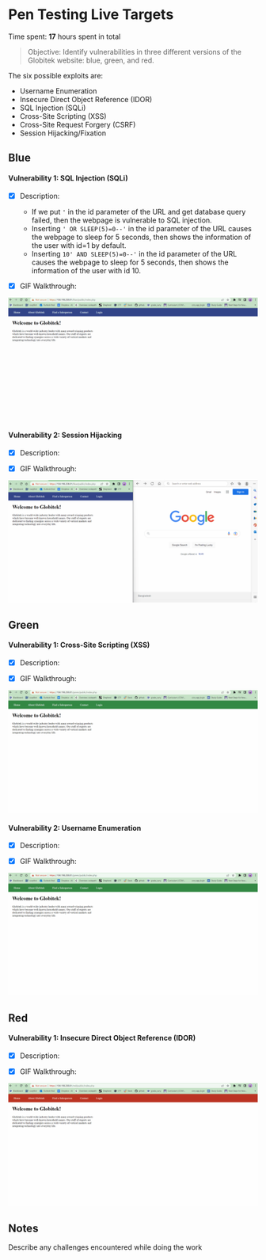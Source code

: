 # Pen Testing Live Targets

Time spent: **17** hours spent in total

> Objective: Identify vulnerabilities in three different versions of the Globitek website: blue, green, and red.

The six possible exploits are:

* Username Enumeration
* Insecure Direct Object Reference (IDOR)
* SQL Injection (SQLi)
* Cross-Site Scripting (XSS)
* Cross-Site Request Forgery (CSRF)
* Session Hijacking/Fixation



## Blue

#### Vulnerability 1: SQL Injection (SQLi)

- [x] Description:
  - If we put `'` in the id parameter of the URL and get database query failed, then the webpage is vulnerable to SQL injection.
  - Inserting `' OR SLEEP(5)=0--'` in the id parameter of the URL causes the webpage to sleep for 5 seconds, then shows the information of the user with id=1 by default.
  - Inserting `10' AND SLEEP(5)=0--'` in the id parameter of the URL causes the webpage to sleep for 5 seconds, then shows the information of the user with id 10.

- [x] GIF Walkthrough:
<img src="blue_SQLI_vulnerability.gif">


#### Vulnerability 2: Session Hijacking

- [x] Description:

- [x] GIF Walkthrough:
<img src="blue_SessionHijacking_vulnerability.gif">


## Green

#### Vulnerability 1: Cross-Site Scripting (XSS)

- [x] Description:

- [x] GIF Walkthrough:
<img src="green_XSS_vulnerability.gif">


#### Vulnerability 2: Username Enumeration

- [x] Description:

- [x] GIF Walkthrough:
<img src="green_UsernameEnumeration_vulnerability.gif">


## Red

#### Vulnerability 1: Insecure Direct Object Reference (IDOR)

- [x] Description:

- [x] GIF Walkthrough:
<img src="red_IDOR_vulnerability.gif">


## Notes

Describe any challenges encountered while doing the work
